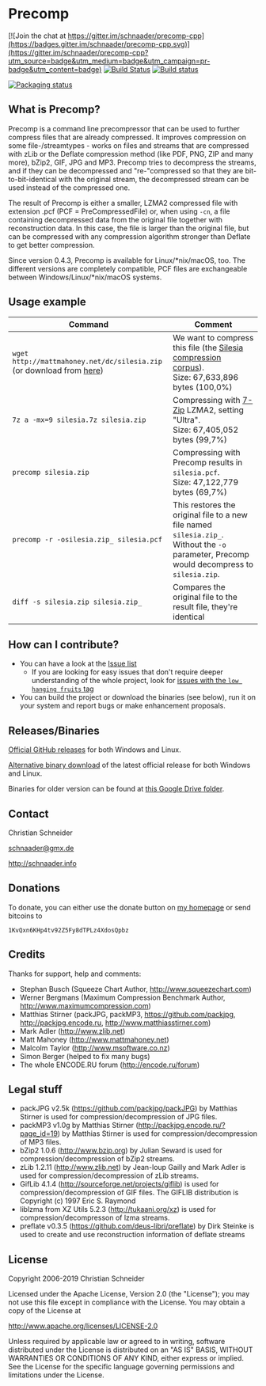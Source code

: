 Precomp
=======

[![Join the chat at https://gitter.im/schnaader/precomp-cpp](https://badges.gitter.im/schnaader/precomp-cpp.svg)](https://gitter.im/schnaader/precomp-cpp?utm_source=badge&utm_medium=badge&utm_campaign=pr-badge&utm_content=badge)
[![Build Status](https://travis-ci.org/schnaader/precomp-cpp.svg?branch=master)](https://travis-ci.org/schnaader/precomp-cpp)
[![Build status](https://ci.appveyor.com/api/projects/status/noofdvr23uk2oyyi/branch/master?svg=true)](https://ci.appveyor.com/project/schnaader/precomp-cpp)

[![Packaging status](https://repology.org/badge/vertical-allrepos/precomp.svg)](https://repology.org/metapackage/precomp)

What is Precomp?
----------------
Precomp is a command line precompressor that can be used to further compress files that are already compressed. It improves compression on some file-/streamtypes - works on files and streams that are compressed with zLib or the Deflate compression method (like PDF, PNG, ZIP and many more), bZip2, GIF, JPG and MP3. Precomp tries to decompress the streams, and if they can be decompressed and "re-"compressed so that they are bit-to-bit-identical with the original stream, the decompressed stream can be used instead of the compressed one.

The result of Precomp is either a smaller, LZMA2 compressed file with extension .pcf (PCF = PreCompressedFile) or, when using `-cn`, a file containing decompressed data from the original file together with reconstruction data. In this case, the file is larger than the original file, but can be compressed with any compression algorithm stronger than Deflate to get better compression.

Since version 0.4.3, Precomp is available for Linux/*nix/macOS, too. The different versions are completely compatible, PCF files are exchangeable between Windows/Linux/*nix/macOS systems.

Usage example
-------------
|Command|Comment|
|--|--|
|`wget http://mattmahoney.net/dc/silesia.zip` <br> (or download from [here](http://mattmahoney.net/dc/silesia.html))|We want to compress this file (the [Silesia compression corpus](http://sun.aei.polsl.pl/~sdeor/index.php?page=silesia)). <br>Size: 67,633,896 bytes (100,0%)|
|`7z a -mx=9 silesia.7z silesia.zip`|Compressing with [7-Zip](https://www.7-zip.org/) LZMA2, setting "Ultra". <br>Size: 67,405,052 bytes (99,7%)|
|`precomp silesia.zip`|Compressing with Precomp results in `silesia.pcf`. <br>Size: 47,122,779 bytes (69,7%)|
|`precomp -r -osilesia.zip_ silesia.pcf`|This restores the original file to a new file named `silesia.zip_`. <br> Without the `-o` parameter, Precomp would decompress to `silesia.zip`.|
|`diff -s silesia.zip silesia.zip_`|Compares the original file to the result file, they're identical|


How can I contribute?
---------------------
* You can have a look at the [Issue list](https://github.com/schnaader/precomp-cpp/issues)
  * If you are looking for easy issues that don't require deeper understanding of the whole project, look for [issues with the `low hanging fruits` tag](https://github.com/schnaader/precomp-cpp/labels/low%20hanging%20fruits)
* You can build the project or download the binaries (see below), run it on your system and report bugs or make enhancement proposals.

Releases/Binaries
-----------------
[Official GitHub releases](https://github.com/schnaader/precomp-cpp/releases) for both Windows and Linux.

[Alternative binary download](http://schnaader.info/precomp.php#d) of the latest official release for both Windows and Linux.

Binaries for older version can be found at [this Google Drive folder](https://drive.google.com/open?id=0B-yOP4irObphSGtMMjJSV2tueEE).

Contact
-------
Christian Schneider

schnaader@gmx.de

http://schnaader.info

Donations
---------
To donate, you can either use the donate button on [my homepage](http://schnaader.info) or send bitcoins to

    1KvQxn6KHp4tv92Z5Fy8dTPLz4XdosQpbz

Credits
-------
Thanks for support, help and comments:

- Stephan Busch (Squeeze Chart Author, http://www.squeezechart.com)
- Werner Bergmans (Maximum Compression Benchmark Author, http://www.maximumcompression.com)
- Matthias Stirner (packJPG, packMP3, https://github.com/packjpg, http://packjpg.encode.ru, http://www.matthiasstirner.com)
- Mark Adler (http://www.zlib.net)
- Matt Mahoney (http://www.mattmahoney.net)
- Malcolm Taylor (http://www.msoftware.co.nz)
- Simon Berger (helped to fix many bugs)
- The whole ENCODE.RU forum (http://encode.ru/forum)

Legal stuff
-----------
- packJPG v2.5k (https://github.com/packjpg/packJPG) by Matthias Stirner is used for compression/decompression of JPG files.
- packMP3 v1.0g by Matthias Stirner (http://packjpg.encode.ru/?page_id=19) by Matthias Stirner is used for compression/decompression of MP3 files.
- bZip2 1.0.6 (http://www.bzip.org) by Julian Seward is used for compression/decompression of bZip2 streams.
- zLib 1.2.11 (http://www.zlib.net) by Jean-loup Gailly and Mark Adler is used for compression/decompression of zLib streams.
- GifLib 4.1.4 (http://sourceforge.net/projects/giflib) is used for compression/decompression of GIF files. The GIFLIB distribution is Copyright (c) 1997 Eric S. Raymond
- liblzma from XZ Utils 5.2.3 (http://tukaani.org/xz) is used for compression/decompresson of lzma streams.
- preflate v0.3.5 (https://github.com/deus-libri/preflate) by Dirk Steinke is used to create and use reconstruction information of deflate streams

License
-------
Copyright 2006-2019 Christian Schneider

Licensed under the Apache License, Version 2.0 (the "License");
you may not use this file except in compliance with the License.
You may obtain a copy of the License at

http://www.apache.org/licenses/LICENSE-2.0

Unless required by applicable law or agreed to in writing, software
distributed under the License is distributed on an "AS IS" BASIS,
WITHOUT WARRANTIES OR CONDITIONS OF ANY KIND, either express or implied.
See the License for the specific language governing permissions and
limitations under the License.
